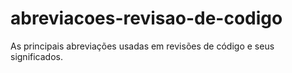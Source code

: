 # abreviacoes-revisao-de-codigo
As principais abreviações usadas em revisões de código e seus significados.
